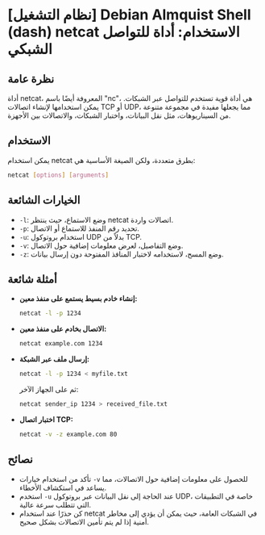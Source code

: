# [نظام التشغيل] Debian Almquist Shell (dash) netcat الاستخدام: أداة للتواصل الشبكي

## نظرة عامة
أداة netcat، المعروفة أيضًا باسم "nc"، هي أداة قوية تستخدم للتواصل عبر الشبكات. يمكن استخدامها لإنشاء اتصالات TCP أو UDP، مما يجعلها مفيدة في مجموعة متنوعة من السيناريوهات، مثل نقل البيانات، واختبار الشبكات، والاتصالات بين الأجهزة.

## الاستخدام
يمكن استخدام netcat بطرق متعددة، ولكن الصيغة الأساسية هي:

```bash
netcat [options] [arguments]
```

## الخيارات الشائعة
- `-l`: وضع الاستماع، حيث ينتظر netcat اتصالات واردة.
- `-p`: تحديد رقم المنفذ للاستماع أو الاتصال.
- `-u`: استخدام بروتوكول UDP بدلاً من TCP.
- `-v`: وضع التفاصيل، لعرض معلومات إضافية حول الاتصال.
- `-z`: وضع المسح، لاستخدامه لاختبار المنافذ المفتوحة دون إرسال بيانات.

## أمثلة شائعة
- **إنشاء خادم بسيط يستمع على منفذ معين:**
  ```bash
  netcat -l -p 1234
  ```

- **الاتصال بخادم على منفذ معين:**
  ```bash
  netcat example.com 1234
  ```

- **إرسال ملف عبر الشبكة:**
  ```bash
  netcat -l -p 1234 < myfile.txt
  ```
  ثم على الجهاز الآخر:
  ```bash
  netcat sender_ip 1234 > received_file.txt
  ```

- **اختبار اتصال TCP:**
  ```bash
  netcat -v -z example.com 80
  ```

## نصائح
- تأكد من استخدام خيارات `-v` للحصول على معلومات إضافية حول الاتصالات، مما يساعد في استكشاف الأخطاء.
- استخدم `-u` عند الحاجة إلى نقل البيانات عبر بروتوكول UDP، خاصة في التطبيقات التي تتطلب سرعة عالية.
- كن حذرًا عند استخدام netcat في الشبكات العامة، حيث يمكن أن يؤدي إلى مخاطر أمنية إذا لم يتم تأمين الاتصالات بشكل صحيح.